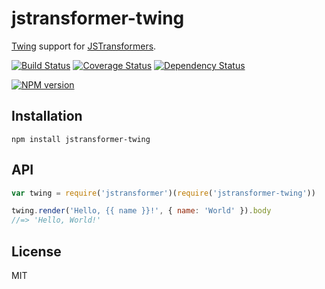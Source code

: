 # jstransformer-twing

[Twing](https://npm.im/twing) support for [JSTransformers](http://github.com/jstransformers).

[![Build Status](https://img.shields.io/travis/jstransformers/jstransformer-twing/master.svg)](https://travis-ci.org/jstransformers/jstransformer-twing)
[![Coverage Status](https://img.shields.io/codecov/c/github/jstransformers/jstransformer-twing/master.svg)](https://codecov.io/gh/jstransformers/jstransformer-twing)
[![Dependency Status](https://img.shields.io/david/jstransformers/jstransformer-twing/master.svg)](http://david-dm.org/jstransformers/jstransformer-twing)

[![NPM version](https://img.shields.io/npm/v/jstransformer-twing.svg)](https://www.npmjs.org/package/jstransformer-twing)

## Installation

    npm install jstransformer-twing

## API

```js
var twing = require('jstransformer')(require('jstransformer-twing'))

twing.render('Hello, {{ name }}!', { name: 'World' }).body
//=> 'Hello, World!'
```

## License

MIT

